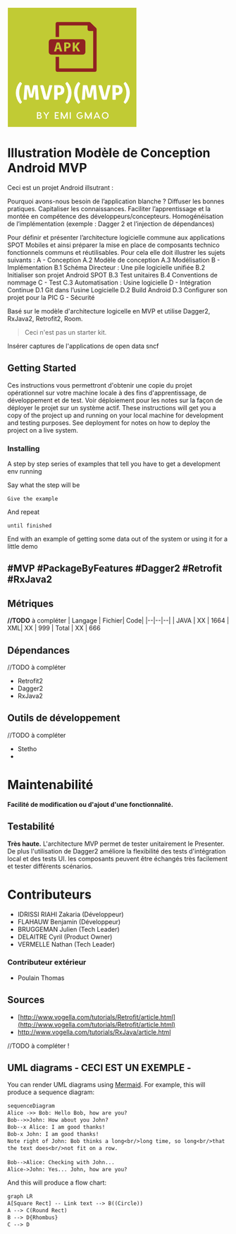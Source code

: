 ﻿
![tt](logo-mvp-mvp.png)

# Illustration  Modèle de Conception Android MVP

Ceci est un projet Android illsutrant :

Pourquoi avons-nous besoin de l’application blanche ? 
Diffuser les bonnes pratiques. 
Capitaliser les connaissances. 
Faciliter l’apprentissage et la montée en compétence des développeurs/concepteurs. 
Homogénéisation de l’implémentation (exemple : Dagger 2 et l’injection de dépendances) 

Pour définir et présenter l’architecture logicielle commune aux applications SPOT Mobiles et ainsi préparer la mise en place de composants technico fonctionnels communs et réutilisables. 
Pour cela elle doit illustrer les sujets suivants : 
A - Conception 
A.2 Modèle de conception 
A.3 Modélisation 
B - Implémentation 
B.1 Schéma Directeur : Une pile logicielle unifiée 
B.2 Initialiser son projet Android SPOT 
B.3 Test unitaires 
B.4 Conventions de nommage 
C - Test 
C.3 Automatisation : Usine logicielle 
D - Intégration Continue 
D.1 Git dans l’usine Logicielle 
D.2 Build Android 
D.3 Configurer son projet pour la PIC 
G - Sécurité 

 Basé sur le modèle  d'architecture logicelle en MVP et utilise Dagger2, RxJava2, Retrofit2, Room.

> Ceci n'est pas un starter kit.

Insérer captures de l'applications de open data sncf



## Getting Started

Ces instructions vous permettront d'obtenir une copie du projet opérationnel sur votre machine locale à des fins d'apprentissage, de développement et de test. Voir déploiement pour les notes sur la façon de déployer le projet sur un système actif.
These instructions will get you a copy of the project up and running on your local machine for development and testing purposes. See deployment for notes on how to deploy the project on a live system.


### Installing

A step by step series of examples that tell you have to get a development env running

Say what the step will be

```
Give the example
```

And repeat

```
until finished
```

End with an example of getting some data out of the system or using it for a little demo


#MVP #PackageByFeatures #Dagger2 #Retrofit #RxJava2 
----------

## Métriques
**//TODO**  à compléter
| Langage | Fichier| Code|
|--|--|--|
| JAVA | XX | 1664
| XML| XX | 999
| Total | XX | 666

## Dépendances
//TODO à compléter

 - Retrofit2
 - Dagger2
 - RxJava2

## Outils de développement

//TODO à compléter
 - Stetho
 - 

# Maintenabilité

**Facilité de modification ou d'ajout d'une fonctionnalité.**

## Testabilité

**Très haute.** L'architecture MVP permet de tester unitairement le Presenter. De plus l'utilisation de Dagger2 améliore la flexibilité des tests d'intégration local et des tests UI. les composants peuvent être échangés très facilement et tester différents scénarios.


# Contributeurs
 - IDRISSI RIAHI Zakaria (Développeur)
 - FLAHAUW Benjamin (Développeur)
 - BRUGGEMAN Julien (Tech Leader)
 - DELAITRE Cyril (Product Owner)
 - VERMELLE Nathan (Tech Leader)

### Contributeur extérieur

 - Poulain Thomas

## Sources

 -  [http://www.vogella.com/tutorials/Retrofit/article.html](http://www.vogella.com/tutorials/Retrofit/article.html)
 -  http://www.vogella.com/tutorials/RxJava/article.html

//TODO à compléter !


## UML diagrams - CECI EST UN EXEMPLE -

You can render UML diagrams using [Mermaid](https://mermaidjs.github.io/). For example, this will produce a sequence diagram:

```mermaid
sequenceDiagram
Alice ->> Bob: Hello Bob, how are you?
Bob-->>John: How about you John?
Bob--x Alice: I am good thanks!
Bob-x John: I am good thanks!
Note right of John: Bob thinks a long<br/>long time, so long<br/>that the text does<br/>not fit on a row.

Bob-->Alice: Checking with John...
Alice->John: Yes... John, how are you?
```

And this will produce a flow chart:

```mermaid
graph LR
A[Square Rect] -- Link text --> B((Circle))
A --> C(Round Rect)
B --> D{Rhombus}
C --> D
```
